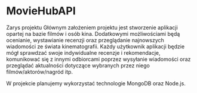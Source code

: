 # MovieHubAPI
Zarys projektu
Głównym założeniem projektu jest stworzenie aplikacji opartej na bazie filmów i osób kina.
Dodatkowymi możliwościami będą ocenianie, wystawianie recenzji oraz przeglądanie najnowszych wiadomości ze świata kinematografii. Każdy użytkownik aplikacji będzie mógł sprawdzać swoje indywidualne recenzje i rekomendacje, komunikować się z innymi odbiorcami poprzez wysyłanie wiadomości oraz przeglądać aktualności dotyczące wybranych przez niego filmów/aktorów/nagród itp.

W projekcie planujemy wykorzystać technologie MongoDB oraz Node.js.
